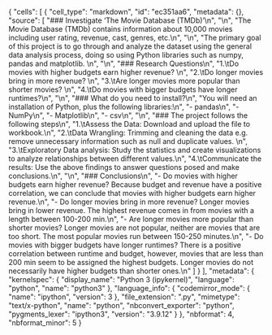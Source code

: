 {
 "cells": [
  {
   "cell_type": "markdown",
   "id": "ec351aa6",
   "metadata": {},
   "source": [
    "### Investigate ‘The Movie Database (TMDb)’\n",
    "\n",
    "The Movie Database (TMDb) contains information about 10,000 movies including user rating, revenue, cast, genres, etc.\n",
    "\n",
    "The primary goal of this project is to go through and analyze the dataset using the general data analysis process, doing so using Python libraries such as numpy, pandas and matplotlib. \n",
    "\n",
    "### Research Questions\n",
    "1.\tDo movies with higher budgets earn higher revenue? \n",
    "2.\tDo longer movies bring in more revenue? \n",
    "3.\tAre longer movies more popular than shorter movies? \n",
    "4.\tDo movies with bigger budgets have longer runtimes?\n",
    "\n",
    "### What do you need to install?\n",
    "You will need an installation of Python, plus the following libraries:\n",
    "- pandas\n",
    "- NumPy\n",
    "- Matplotlib\n",
    "- csv\n",
    "\n",
    "### The project follows the following steps\n",
    "1.\tAssess the Data: Download and upload the file to workbook.\n",
    "2.\tData Wrangling: Trimming and cleaning the data e.g. remove unnecessary information such as null and duplicate values. \n",
    "3.\tExploratory Data analysis: Study the statistics and create visualizations to analyze relationships between different values.\n",
    "4.\tCommunicate the results: Use the above findings to answer questions posed and make conclusions.\n",
    "\n",
    "### Conclusions\n",
    "- Do movies with higher budgets earn higher revenue? Because budget and revenue have a positive correlation, we can conclude that movies with higher budgets earn higher revenue.\n",
    "- Do longer movies bring in more revenue? Longer movies bring in lower revenue. The highest revenue comes in from movies with a length between 100-200 min.\n",
    "- Are longer movies more popular than shorter movies? Longer movies are not popular, neither are movies that are too short. The most popular movies run between 150-250 minutes.\n",
    "- Do movies with bigger budgets have longer runtimes? There is a positive correlation between runtime and budget, however, movies that are less than 200 min seem to be assigned the highest budgets. Longer movies do not necessarily have higher budgets than shorter ones.\n"
   ]
  }
 ],
 "metadata": {
  "kernelspec": {
   "display_name": "Python 3 (ipykernel)",
   "language": "python",
   "name": "python3"
  },
  "language_info": {
   "codemirror_mode": {
    "name": "ipython",
    "version": 3
   },
   "file_extension": ".py",
   "mimetype": "text/x-python",
   "name": "python",
   "nbconvert_exporter": "python",
   "pygments_lexer": "ipython3",
   "version": "3.9.12"
  }
 },
 "nbformat": 4,
 "nbformat_minor": 5
}
